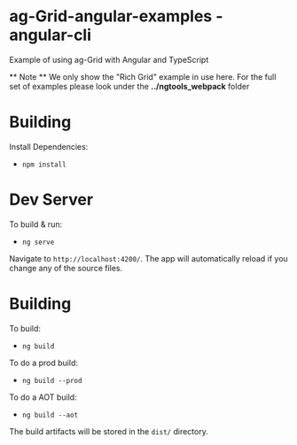 
ag-Grid-angular-examples - angular-cli
==================================

Example of using ag-Grid with Angular and TypeScript

** Note ** We only show the "Rich Grid" example in use here. For the full set of examples please look under the **../ngtools_webpack** folder

Building
========

Install Dependencies:

- `npm install`

Dev Server
=========

To build & run:

- `ng serve`

Navigate to `http://localhost:4200/`. The app will automatically reload if you change any of the source files.

Building
========

To build:

- `ng build`

To do a prod build:

- `ng build --prod`

To do a AOT build:

- `ng build --aot`

The build artifacts will be stored in the `dist/` directory.
